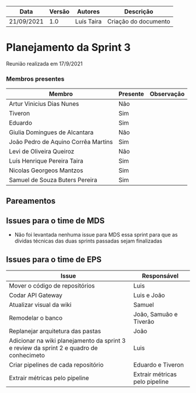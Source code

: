 | Data | Versão | Autores | Descrição |
|--|--|--|--|
| 21/09/2021 | 1.0 | Luís Taira | Criação do documento |

# Planejamento da Sprint 3
Reunião realizada em 17/9/2021

### Membros presentes
| Membro | Presente | Observação |
|--|--|--|
|Artur Vinicius Dias Nunes| Não |  |
|Tiveron| Sim |  |
|Eduardo| Sim |  |
|Giulia Domingues de Alcantara| Não |  |
|João Pedro de Aquino Corrêa Martins| Sim |  |
|Levi de Oliveira Queiroz| Não |  |
|Luís Henrique Pereira Taira| Sim |  |
|Nicolas Georgeos Mantzos| Sim |  |
|Samuel de Souza Buters Pereira| Sim |  |

## Pareamentos


## Issues para o time de MDS

* Não foi levantada nenhuma issue para MDS essa sprint para que as dívidas técnicas das duas sprints passadas sejam finalizadas

## Issues para o time de EPS

| Issue | Responsável |
|--|--|
| Mover o código de repositórios | Luis |
| Codar API Gateway | Luis e João |
| Atualizar visual da wiki | Samuel |
| Remodelar o banco | João, Samuão e Tiverão |
| Replanejar arquitetura das pastas | João |
| Adicionar na wiki planejamento da sprint 3 e review da sprint 2 e quadro de conhecimeto | Luis |
| Criar pipelines de cada repositório | Eduardo e Tiveron |
| Extrair métricas pelo pipeline | Extrair métricas pelo pipeline |